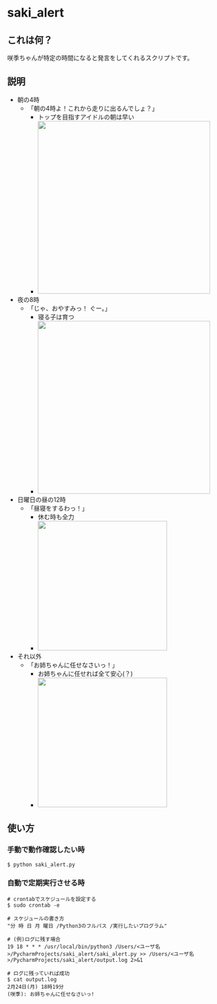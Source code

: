 # saki_alert
## これは何？
咲季ちゃんが特定の時間になると発言をしてくれるスクリプトです。
## 説明
- 朝の4時
  - 「朝の4時よ！これから走りに出るんでしょ？」
    - トップを目指すアイドルの朝は早い
    - <img src=https://github.com/user-attachments/assets/f0d529f5-a3a6-49dd-976f-ebbffd033933 width="400">
- 夜の8時
  - 「じゃ、おやすみっ！ ぐー。」
    - 寝る子は育つ
    - <img src=https://github.com/user-attachments/assets/ec4ca2b6-ecfd-4f31-bac0-7f65d528452f width="400">
- 日曜日の昼の12時
  - 「昼寝をするわっ！」
    - 休む時も全力
    - <img src=https://github.com/user-attachments/assets/e09e3022-e982-495e-ae35-7e6a4f77217d width="300">
- それ以外
  - 「お姉ちゃんに任せなさいっ！」
    - お姉ちゃんに任せれば全て安心(？)
    - <img src=https://github.com/user-attachments/assets/8c9dc9ce-58f7-4e1c-b5ae-f6027ef1cf4a width="300">
## 使い方
### 手動で動作確認したい時
```
$ python saki_alert.py
```
### 自動で定期実行させる時
```
# crontabでスケジュールを設定する
$ sudo crontab -e 

# スケジュールの書き方
"分 時 日 月 曜日 /Python3のフルパス /実行したいプログラム"

# (例)ログに残す場合
19 18 * * * /usr/local/bin/python3 /Users/<ユーザ名>/PycharmProjects/saki_alert/saki_alert.py >> /Users/<ユーザ名>/PycharmProjects/saki_alert/output.log 2>&1

# ログに残っていれば成功
$ cat output.log
2月24日(月) 18時19分
(咲季): お姉ちゃんに任せなさいっ!
```
